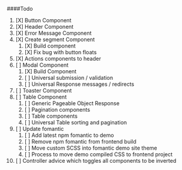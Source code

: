 
####Todo
1. [X] Button Component
1. [X] Header Component
1. [X] Error Message Component
1. [X] Create segment Component
   1. [X] Build component
   1. [X] Fix bug with button floats
1. [X] Actions components to header
1. [ ] Modal Component
   1. [X] Build Component
   1. [ ] Universal submission / validation
   1. [ ] Universal Response messages / redirects
1. [ ] Toaster Component
1. [ ] Table Component
   1. [ ] Generic Pageable Object Response
   1. [ ] Pagination components
   1. [ ] Table components
   1. [ ] Universal Table sorting and pagination
1. [ ] Update fomantic
   1. [ ] Add latest npm fomantic to demo
   1. [ ] Remove npm fomantic from frontend build
   1. [ ] Move custom SCSS into fomantic demo site theme
   1. [ ] Process to move demo compiled CSS to frontend project
1. [ ] Controller advice which toggles all components to be inverted 